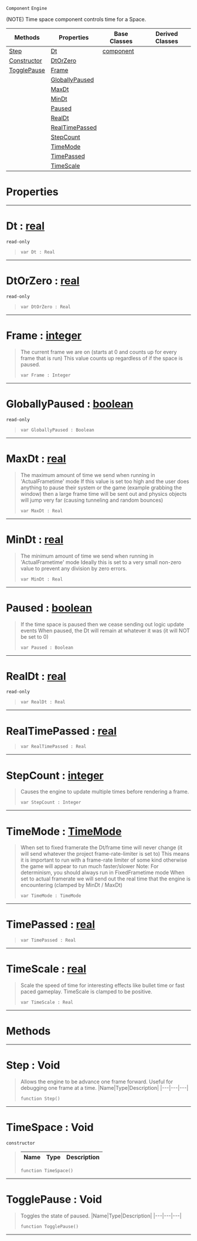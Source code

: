  `Component` `Engine`



(NOTE) Time space component controls time for a Space.

|Methods|Properties|Base Classes|Derived Classes|
|---|---|---|---|
|[ Step](https://github.com/zeroengineteam/ZeroDocs/blob/master/code_reference/class_reference/timespace.markdown#step-void)|[ Dt](https://github.com/zeroengineteam/ZeroDocs/blob/master/code_reference/class_reference/timespace.markdown#dt-zero-engine-documenta)|[component](https://github.com/zeroengineteam/ZeroDocs/blob/master/code_reference/class_reference/component.markdown)| |
|[ Constructor](https://github.com/zeroengineteam/ZeroDocs/blob/master/code_reference/class_reference/timespace.markdown#timespace-void)|[ DtOrZero](https://github.com/zeroengineteam/ZeroDocs/blob/master/code_reference/class_reference/timespace.markdown#dtorzero-zero-engine-doc)| | |
|[ TogglePause](https://github.com/zeroengineteam/ZeroDocs/blob/master/code_reference/class_reference/timespace.markdown#togglepause-void)|[ Frame](https://github.com/zeroengineteam/ZeroDocs/blob/master/code_reference/class_reference/timespace.markdown#frame-zero-engine-docume)| | |
| |[ GloballyPaused](https://github.com/zeroengineteam/ZeroDocs/blob/master/code_reference/class_reference/timespace.markdown#globallypaused-zero-engi)| | |
| |[ MaxDt](https://github.com/zeroengineteam/ZeroDocs/blob/master/code_reference/class_reference/timespace.markdown#maxdt-zero-engine-docume)| | |
| |[ MinDt](https://github.com/zeroengineteam/ZeroDocs/blob/master/code_reference/class_reference/timespace.markdown#mindt-zero-engine-docume)| | |
| |[ Paused](https://github.com/zeroengineteam/ZeroDocs/blob/master/code_reference/class_reference/timespace.markdown#paused-zero-engine-docum)| | |
| |[ RealDt](https://github.com/zeroengineteam/ZeroDocs/blob/master/code_reference/class_reference/timespace.markdown#realdt-zero-engine-docum)| | |
| |[ RealTimePassed](https://github.com/zeroengineteam/ZeroDocs/blob/master/code_reference/class_reference/timespace.markdown#realtimepassed-zero-engi)| | |
| |[ StepCount](https://github.com/zeroengineteam/ZeroDocs/blob/master/code_reference/class_reference/timespace.markdown#stepcount-zero-engine-do)| | |
| |[ TimeMode](https://github.com/zeroengineteam/ZeroDocs/blob/master/code_reference/class_reference/timespace.markdown#timemode-zero-engine-doc)| | |
| |[ TimePassed](https://github.com/zeroengineteam/ZeroDocs/blob/master/code_reference/class_reference/timespace.markdown#timepassed-zero-engine-d)| | |
| |[ TimeScale](https://github.com/zeroengineteam/ZeroDocs/blob/master/code_reference/class_reference/timespace.markdown#timescale-zero-engine-do)| | |


 #  Properties


---  
 #  Dt : [real](https://github.com/zeroengineteam/ZeroDocs/blob/master/code_reference/nada_base_types/real.markdown)

 `read-only`

> 
> ``` lang=cpp, name=Nada
> var Dt : Real


---  
 #  DtOrZero : [real](https://github.com/zeroengineteam/ZeroDocs/blob/master/code_reference/nada_base_types/real.markdown)

 `read-only`

> 
> ``` lang=cpp, name=Nada
> var DtOrZero : Real


---  
 #  Frame : [integer](https://github.com/zeroengineteam/ZeroDocs/blob/master/code_reference/nada_base_types/integer.markdown)

> The current frame we are on (starts at 0 and counts up for every frame that is run) This value counts up regardless of if the space is paused.
> ``` lang=cpp, name=Nada
> var Frame : Integer


---  
 #  GloballyPaused : [boolean](https://github.com/zeroengineteam/ZeroDocs/blob/master/code_reference/nada_base_types/boolean.markdown)

 `read-only`

> 
> ``` lang=cpp, name=Nada
> var GloballyPaused : Boolean


---  
 #  MaxDt : [real](https://github.com/zeroengineteam/ZeroDocs/blob/master/code_reference/nada_base_types/real.markdown)

> The maximum amount of time we send when running in 'ActualFrametime' mode If this value is set too high and the user does anything to pause their system or the game (example grabbing the window) then a large frame time will be sent out and physics objects will jump very far (causing tunneling and random bounces)
> ``` lang=cpp, name=Nada
> var MaxDt : Real


---  
 #  MinDt : [real](https://github.com/zeroengineteam/ZeroDocs/blob/master/code_reference/nada_base_types/real.markdown)

> The minimum amount of time we send when running in 'ActualFrametime' mode Ideally this is set to a very small non-zero value to prevent any division by zero errors.
> ``` lang=cpp, name=Nada
> var MinDt : Real


---  
 #  Paused : [boolean](https://github.com/zeroengineteam/ZeroDocs/blob/master/code_reference/nada_base_types/boolean.markdown)

> If the time space is paused then we cease sending out logic update events When paused, the Dt will remain at whatever it was (it will NOT be set to 0)
> ``` lang=cpp, name=Nada
> var Paused : Boolean


---  
 #  RealDt : [real](https://github.com/zeroengineteam/ZeroDocs/blob/master/code_reference/nada_base_types/real.markdown)

 `read-only`

> 
> ``` lang=cpp, name=Nada
> var RealDt : Real


---  
 #  RealTimePassed : [real](https://github.com/zeroengineteam/ZeroDocs/blob/master/code_reference/nada_base_types/real.markdown)

> 
> ``` lang=cpp, name=Nada
> var RealTimePassed : Real


---  
 #  StepCount : [integer](https://github.com/zeroengineteam/ZeroDocs/blob/master/code_reference/nada_base_types/integer.markdown)

> Causes the engine to update multiple times before rendering a frame.
> ``` lang=cpp, name=Nada
> var StepCount : Integer


---  
 #  TimeMode : [TimeMode](https://github.com/zeroengineteam/ZeroDocs/blob/master/code_reference/enum_reference.markdown#timemode)

> When set to fixed framerate the Dt/frame time will never change (it will send whatever the project frame-rate-limiter is set to) This means it is important to run with a frame-rate limiter of some kind otherwise the game will appear to run much faster/slower Note: For determinism, you should always run in FixedFrametime mode When set to actual framerate we will send out the real time that the engine is encountering (clamped by MinDt / MaxDt)
> ``` lang=cpp, name=Nada
> var TimeMode : TimeMode


---  
 #  TimePassed : [real](https://github.com/zeroengineteam/ZeroDocs/blob/master/code_reference/nada_base_types/real.markdown)

> 
> ``` lang=cpp, name=Nada
> var TimePassed : Real


---  
 #  TimeScale : [real](https://github.com/zeroengineteam/ZeroDocs/blob/master/code_reference/nada_base_types/real.markdown)

> Scale the speed of time for interesting effects like bullet time or fast paced gameplay. TimeScale is clamped to be positive.
> ``` lang=cpp, name=Nada
> var TimeScale : Real


---  
 #  Methods


---  
 #  Step : Void

> Allows the engine to be advance one frame forward. Useful for debugging one frame at a time.
> |Name|Type|Description|
> |---|---|---|
> ``` lang=cpp, name=Nada
> function Step()
> ``` 


---  
 #  TimeSpace : Void

 `constructor`

> 
> |Name|Type|Description|
> |---|---|---|
> ``` lang=cpp, name=Nada
> function TimeSpace()
> ``` 


---  
 #  TogglePause : Void

> Toggles the state of paused.
> |Name|Type|Description|
> |---|---|---|
> ``` lang=cpp, name=Nada
> function TogglePause()
> ``` 


---  
 

 